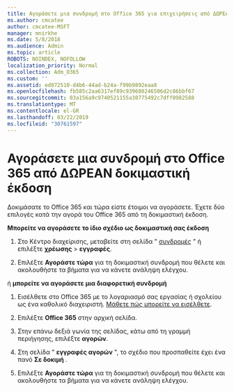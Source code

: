 ```yaml
---
title: Αγοράσετε μια συνδρομή στο Office 365 για επιχειρήσεις από ΔΩΡΕΑΝ δοκιμαστική έκδοση
ms.author: cmcatee
author: cmcatee-MSFT
manager: mnirkhe
ms.date: 5/8/2018
ms.audience: Admin
ms.topic: article
ROBOTS: NOINDEX, NOFOLLOW
localization_priority: Normal
ms.collection: Adm_O365
ms.custom: ''
ms.assetid: ed072510-d4b6-44ad-b24a-f99b9892eaa8
ms.openlocfilehash: fb585c2aa6317ef89c939680246506d2c86bbf67
ms.sourcegitcommit: 03a156a9c9740521155a30775492c7dff0982588
ms.translationtype: MT
ms.contentlocale: el-GR
ms.lasthandoff: 03/22/2019
ms.locfileid: "30761597"
---
```

# <a name="buy-a-subscription-to-office-365-from-your-free-trial"></a>Αγοράσετε μια συνδρομή στο Office 365 από ΔΩΡΕΑΝ δοκιμαστική έκδοση

Δοκιμάσατε το Office 365 και τώρα είστε έτοιμοι να αγοράσετε. Έχετε δύο επιλογές κατά την αγορά του Office 365 από τη δοκιμαστική έκδοση.
  
 **Μπορείτε να αγοράσετε το ίδιο σχέδιο ως δοκιμαστική σας έκδοση**
  
1. Στο Κέντρο διαχείρισης, μεταβείτε στη σελίδα " [συνδρομές](https://go.microsoft.com/fwlink/p/?linkid=842054) " ή επιλέξτε **χρέωσης** \> **εγγραφές**.
    
2. Επιλέξτε **Αγοράστε τώρα** για τη δοκιμαστική συνδρομή που θέλετε και ακολουθήστε τα βήματα για να κάνετε ανάληψη ελέγχου. 
    
ή **μπορείτε να αγοράσετε μια διαφορετική συνδρομή**
  
1. Εισέλθετε στο Office 365 με το λογαριασμό σας εργασίας ή σχολείου ως ένα καθολικό διαχειριστή. [Μάθετε πώς μπορείτε να εισέλθετε](https://support.office.com/article/e9eb7d51-5430-4929-91ab-6157c5a050b4).
    
2. Επιλέξτε **Office 365** στην αρχική σελίδα. 
    
3. Στην επάνω δεξιά γωνία της σελίδας, κάτω από τη γραμμή περιήγησης, επιλέξτε **αγορών**.
    
4. Στη σελίδα " **εγγραφές αγορών** ", το σχέδιο που προσπαθείτε έχει ένα πανό **Σε δοκιμή** . 
    
5. Επιλέξτε **Αγοράστε τώρα** για τη δοκιμαστική συνδρομή που θέλετε και ακολουθήστε τα βήματα για να κάνετε ανάληψη ελέγχου. 
    

